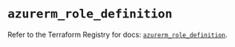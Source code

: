 # `azurerm_role_definition`

Refer to the Terraform Registry for docs: [`azurerm_role_definition`](https://registry.terraform.io/providers/hashicorp/azurerm/4.29.0/docs/resources/role_definition).
